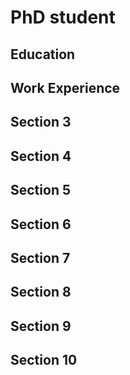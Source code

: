 # PhD student
## Education

## Work Experience

## Section 3


## Section 4

## Section 5

## Section 6

## Section 7

## Section 8

## Section 9

## Section 10
